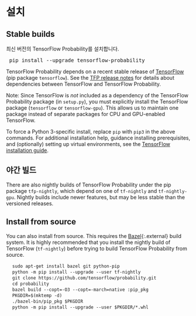 # 설치

## Stable builds

최신 버전의 TensorFlow Probability를 설치합니다.

<pre class="devsite-terminal devsite-click-to-copy prettyprint lang-shell"> pip install --upgrade tensorflow-probability </pre>

TensorFlow Probability depends on a recent stable release of [TensorFlow](https://www.tensorflow.org/install) (pip package `tensorflow`). See the [TFP release notes](https://github.com/tensorflow/probability/releases) for details about dependencies between TensorFlow and TensorFlow Probability.

Note: Since TensorFlow is *not* included as a dependency of the TensorFlow Probability package (in `setup.py`), you must explicitly install the TensorFlow package (`tensorflow` or `tensorflow-gpu`). This allows us to maintain one package instead of separate packages for CPU and GPU-enabled TensorFlow.

To force a Python 3-specific install, replace `pip` with `pip3` in the above commands. For additional installation help, guidance installing prerequisites, and (optionally) setting up virtual environments, see the [TensorFlow installation guide](https://www.tensorflow.org/install).

## 야간 빌드

There are also nightly builds of TensorFlow Probability under the pip package `tfp-nightly`, which depend on one of `tf-nightly` and `tf-nightly-gpu`. Nightly builds include newer features, but may be less stable than the versioned releases.

## Install from source

You can also install from source. This requires the [Bazel](https://bazel.build/){:.external} build system. It is highly recommended that you install the nightly build of TensorFlow (`tf-nightly`) before trying to build TensorFlow Probability from source.

<!-- common_typos_disable -->

<pre class="devsite-click-to-copy">
  <code class="devsite-terminal">sudo apt-get install bazel git python-pip</code>
  <code class="devsite-terminal">python -m pip install --upgrade --user tf-nightly</code>
  <code class="devsite-terminal">git clone https://github.com/tensorflow/probability.git</code>
  <code class="devsite-terminal">cd probability</code>
  <code class="devsite-terminal">bazel build --copt=-O3 --copt=-march=native :pip_pkg</code>
  <code class="devsite-terminal">PKGDIR=$(mktemp -d)</code>
  <code class="devsite-terminal">./bazel-bin/pip_pkg $PKGDIR</code>
  <code class="devsite-terminal">python -m pip install --upgrade --user $PKGDIR/*.whl</code>
</pre>

<!-- common_typos_enable -->
